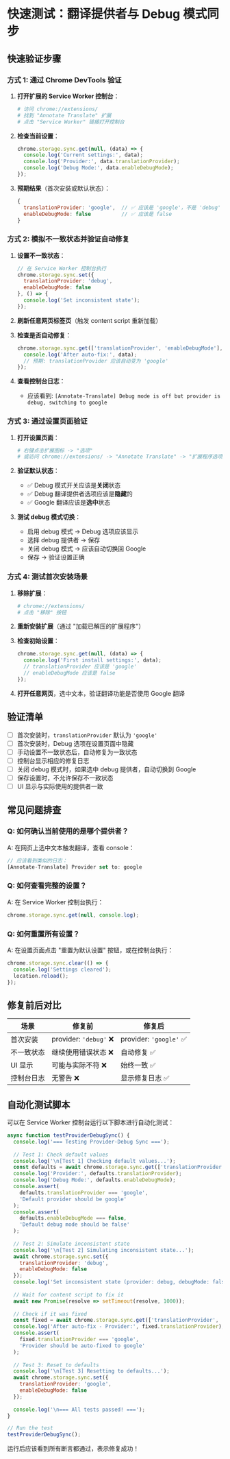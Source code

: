 # 快速测试：翻译提供者与 Debug 模式同步

## 快速验证步骤

### 方式 1: 通过 Chrome DevTools 验证

1. **打开扩展的 Service Worker 控制台**：
   ```bash
   # 访问 chrome://extensions/
   # 找到 "Annotate Translate" 扩展
   # 点击 "Service Worker" 链接打开控制台
   ```

2. **检查当前设置**：
   ```javascript
   chrome.storage.sync.get(null, (data) => {
     console.log('Current settings:', data);
     console.log('Provider:', data.translationProvider);
     console.log('Debug Mode:', data.enableDebugMode);
   });
   ```

3. **预期结果**（首次安装或默认状态）：
   ```javascript
   {
     translationProvider: 'google',  // ✅ 应该是 'google'，不是 'debug'
     enableDebugMode: false          // ✅ 应该是 false
   }
   ```

### 方式 2: 模拟不一致状态并验证自动修复

1. **设置不一致状态**：
   ```javascript
   // 在 Service Worker 控制台执行
   chrome.storage.sync.set({
     translationProvider: 'debug',
     enableDebugMode: false
   }, () => {
     console.log('Set inconsistent state');
   });
   ```

2. **刷新任意网页标签页**（触发 content script 重新加载）

3. **检查是否自动修复**：
   ```javascript
   chrome.storage.sync.get(['translationProvider', 'enableDebugMode'], (data) => {
     console.log('After auto-fix:', data);
     // 预期: translationProvider 应该自动变为 'google'
   });
   ```

4. **查看控制台日志**：
   - 应该看到: `[Annotate-Translate] Debug mode is off but provider is debug, switching to google`

### 方式 3: 通过设置页面验证

1. **打开设置页面**：
   ```bash
   # 右键点击扩展图标 -> "选项"
   # 或访问 chrome://extensions/ -> "Annotate Translate" -> "扩展程序选项"
   ```

2. **验证默认状态**：
   - ✅ Debug 模式开关应该是**关闭**状态
   - ✅ Debug 翻译提供者选项应该是**隐藏**的
   - ✅ Google 翻译应该是**选中**状态

3. **测试 debug 模式切换**：
   - 启用 debug 模式 → Debug 选项应该显示
   - 选择 debug 提供者 → 保存
   - 关闭 debug 模式 → 应该自动切换回 Google
   - 保存 → 验证设置正确

### 方式 4: 测试首次安装场景

1. **移除扩展**：
   ```bash
   # chrome://extensions/
   # 点击 "移除" 按钮
   ```

2. **重新安装扩展**（通过 "加载已解压的扩展程序"）

3. **检查初始设置**：
   ```javascript
   chrome.storage.sync.get(null, (data) => {
     console.log('First install settings:', data);
     // translationProvider 应该是 'google'
     // enableDebugMode 应该是 false
   });
   ```

4. **打开任意网页**，选中文本，验证翻译功能是否使用 Google 翻译

## 验证清单

- [ ] 首次安装时，`translationProvider` 默认为 `'google'`
- [ ] 首次安装时，Debug 选项在设置页面中隐藏
- [ ] 手动设置不一致状态后，自动修复为一致状态
- [ ] 控制台显示相应的修复日志
- [ ] 关闭 debug 模式时，如果选中 debug 提供者，自动切换到 Google
- [ ] 保存设置时，不允许保存不一致状态
- [ ] UI 显示与实际使用的提供者一致

## 常见问题排查

### Q: 如何确认当前使用的是哪个提供者？

A: 在网页上选中文本触发翻译，查看 console：
```javascript
// 应该看到类似的日志：
[Annotate-Translate] Provider set to: google
```

### Q: 如何查看完整的设置？

A: 在 Service Worker 控制台执行：
```javascript
chrome.storage.sync.get(null, console.log);
```

### Q: 如何重置所有设置？

A: 在设置页面点击 "重置为默认设置" 按钮，或在控制台执行：
```javascript
chrome.storage.sync.clear(() => {
  console.log('Settings cleared');
  location.reload();
});
```

## 修复前后对比

| 场景 | 修复前 | 修复后 |
|------|--------|--------|
| 首次安装 | provider: `'debug'` ❌ | provider: `'google'` ✅ |
| 不一致状态 | 继续使用错误状态 ❌ | 自动修复 ✅ |
| UI 显示 | 可能与实际不符 ❌ | 始终一致 ✅ |
| 控制台日志 | 无警告 ❌ | 显示修复日志 ✅ |

## 自动化测试脚本

可以在 Service Worker 控制台运行以下脚本进行自动化测试：

```javascript
async function testProviderDebugSync() {
  console.log('=== Testing Provider-Debug Sync ===');
  
  // Test 1: Check default values
  console.log('\n[Test 1] Checking default values...');
  const defaults = await chrome.storage.sync.get(['translationProvider', 'enableDebugMode']);
  console.log('Provider:', defaults.translationProvider);
  console.log('Debug Mode:', defaults.enableDebugMode);
  console.assert(
    defaults.translationProvider === 'google', 
    'Default provider should be google'
  );
  console.assert(
    defaults.enableDebugMode === false, 
    'Default debug mode should be false'
  );
  
  // Test 2: Simulate inconsistent state
  console.log('\n[Test 2] Simulating inconsistent state...');
  await chrome.storage.sync.set({
    translationProvider: 'debug',
    enableDebugMode: false
  });
  console.log('Set inconsistent state (provider: debug, debugMode: false)');
  
  // Wait for content script to fix it
  await new Promise(resolve => setTimeout(resolve, 1000));
  
  // Check if it was fixed
  const fixed = await chrome.storage.sync.get(['translationProvider', 'enableDebugMode']);
  console.log('After auto-fix - Provider:', fixed.translationProvider);
  console.assert(
    fixed.translationProvider === 'google', 
    'Provider should be auto-fixed to google'
  );
  
  // Test 3: Reset to defaults
  console.log('\n[Test 3] Resetting to defaults...');
  await chrome.storage.sync.set({
    translationProvider: 'google',
    enableDebugMode: false
  });
  
  console.log('\n=== All tests passed! ===');
}

// Run the test
testProviderDebugSync();
```

运行后应该看到所有断言都通过，表示修复成功！
